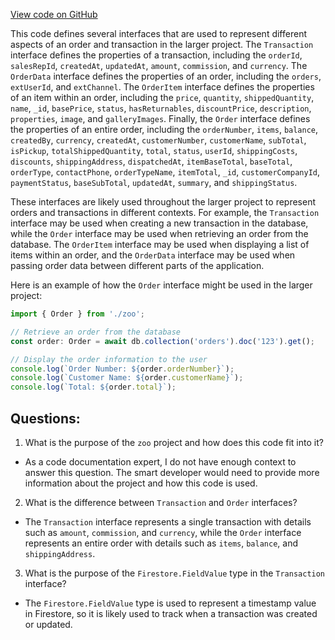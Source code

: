 [View code on GitHub](zoo-labs/zoo/blob/master/core/src/types/order.ts)

This code defines several interfaces that are used to represent different aspects of an order and transaction in the larger project. The `Transaction` interface defines the properties of a transaction, including the `orderId`, `salesRepId`, `createdAt`, `updatedAt`, `amount`, `commission`, and `currency`. The `OrderData` interface defines the properties of an order, including the `orders`, `extUserId`, and `extChannel`. The `OrderItem` interface defines the properties of an item within an order, including the `price`, `quantity`, `shippedQuantity`, `name`, `_id`, `basePrice`, `status`, `hasReturnables`, `discountPrice`, `description`, `properties`, `image`, and `galleryImages`. Finally, the `Order` interface defines the properties of an entire order, including the `orderNumber`, `items`, `balance`, `createdBy`, `currency`, `createdAt`, `customerNumber`, `customerName`, `subTotal`, `isPickup`, `totalShippedQuantity`, `total`, `status`, `userId`, `shippingCosts`, `discounts`, `shippingAddress`, `dispatchedAt`, `itemBaseTotal`, `baseTotal`, `orderType`, `contactPhone`, `orderTypeName`, `itemTotal`, `_id`, `customerCompanyId`, `paymentStatus`, `baseSubTotal`, `updatedAt`, `summary`, and `shippingStatus`.

These interfaces are likely used throughout the larger project to represent orders and transactions in different contexts. For example, the `Transaction` interface may be used when creating a new transaction in the database, while the `Order` interface may be used when retrieving an order from the database. The `OrderItem` interface may be used when displaying a list of items within an order, and the `OrderData` interface may be used when passing order data between different parts of the application.

Here is an example of how the `Order` interface might be used in the larger project:

```typescript
import { Order } from './zoo';

// Retrieve an order from the database
const order: Order = await db.collection('orders').doc('123').get();

// Display the order information to the user
console.log(`Order Number: ${order.orderNumber}`);
console.log(`Customer Name: ${order.customerName}`);
console.log(`Total: ${order.total}`);
```
## Questions: 
 1. What is the purpose of the `zoo` project and how does this code fit into it?
- As a code documentation expert, I do not have enough context to answer this question. The smart developer would need to provide more information about the project and how this code is used.

2. What is the difference between `Transaction` and `Order` interfaces?
- The `Transaction` interface represents a single transaction with details such as `amount`, `commission`, and `currency`, while the `Order` interface represents an entire order with details such as `items`, `balance`, and `shippingAddress`.

3. What is the purpose of the `Firestore.FieldValue` type in the `Transaction` interface?
- The `Firestore.FieldValue` type is used to represent a timestamp value in Firestore, so it is likely used to track when a transaction was created or updated.